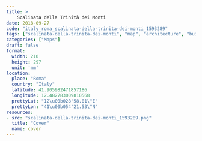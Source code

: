 ```yaml
---
title: > 
    Scalinata della Trinità dei Monti
date: 2018-09-27
code: "italy_roma_scalinata-della-trinita-dei-monti_1593289"
tags: ["scalinata-della-trinita-dei-monti", "map", "architecture", "buildings", "Roma", "Italy"]
categories: ["Maps"]
draft: false
format:
  width: 210
  height: 297
  unit: 'mm'
location:
  place: "Roma"
  country: "Italy"
  latitude: 41.905982471857186
  longitude: 12.482783009810568
  prettyLat: "12\u00b028'58.01\"E"
  prettyLon: "41\u00b054'21.53\"N"
resources:
- src: "scalinata-della-trinita-dei-monti_1593289.png"
  title: "Cover"
  name: cover
---
```

